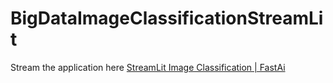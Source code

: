 # BigDataImageClassificationStreamLit
Stream the application here [StreamLit Image Classification | FastAi](https://bigdata.streamlit.app/)
